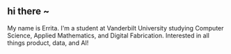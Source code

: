 ## hi there ~

My name is Errita. I'm a student at Vanderbilt University studying Computer Science, Applied Mathematics, and Digital Fabrication.
Interested in all things product, data, and AI!
